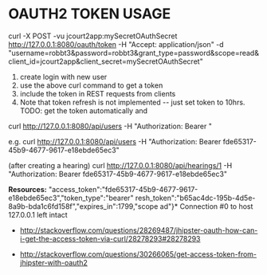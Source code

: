 OAUTH2 TOKEN USAGE
==================

curl -X POST -vu jcourt2app:mySecretOAuthSecret http://127.0.0.1:8080/oauth/token -H "Accept: application/json" -d "username=robbt3&password=robbt3&grant_type=password&scope=read&client_id=jcourt2app&client_secret=mySecretOAuthSecret"

1. create login with new user
2. use the above curl command to get a token
3. include the token in REST requests from clients
4. Note that token refresh is not implemented -- just set token to 10hrs. 
TODO: get the token automatically and 


curl http://127.0.0.1:8080/api/users -H "Authorization: Bearer <replace with token from response>"

e.g. 
curl http://127.0.0.1:8080/api/users -H "Authorization: Bearer fde65317-45b9-4677-9617-e18ebde65ec3"

(after creating a hearing)
curl http://127.0.0.1:8080/api/hearings/1 -H "Authorization: Bearer fde65317-45b9-4677-9617-e18ebde65ec3"

**Resources:**
"access_token":"fde65317-45b9-4677-9617-e18ebde65ec3","token_type":"bearer"
resh_token":"b65ac4dc-195b-4d5e-8a9b-bda1c6fd158f","expires_in":1799,"scope
ad"}* Connection #0 to host 127.0.0.1 left intact

* http://stackoverflow.com/questions/28269487/jhipster-oauth-how-can-i-get-the-access-token-via-curl/28278293#28278293

* http://stackoverflow.com/questions/30266065/get-access-token-from-jhipster-with-oauth2